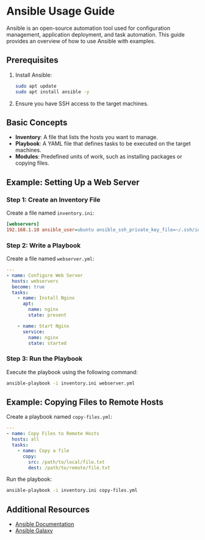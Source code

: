 # Ansible Usage Guide

Ansible is an open-source automation tool used for configuration
 management, application deployment, and task automation.
This guide provides an overview of how to use Ansible with examples.

## Prerequisites

1. Install Ansible:

   ```bash
   sudo apt update
   sudo apt install ansible -y
   ```

2. Ensure you have SSH access to the target machines.

## Basic Concepts

- **Inventory**: A file that lists the hosts you want to manage.
- **Playbook**: A YAML file that defines tasks to be executed on the target machines.
- **Modules**: Predefined units of work, such as installing packages or copying files.

## Example: Setting Up a Web Server

### Step 1: Create an Inventory File

Create a file named `inventory.ini`:

```ini
[webservers]
192.168.1.10 ansible_user=ubuntu ansible_ssh_private_key_file=~/.ssh/id_rsa
```

### Step 2: Write a Playbook

Create a file named `webserver.yml`:

```yaml
---
- name: Configure Web Server
  hosts: webservers
  become: true
  tasks:
    - name: Install Nginx
      apt:
        name: nginx
        state: present

    - name: Start Nginx
      service:
        name: nginx
        state: started
```

### Step 3: Run the Playbook

Execute the playbook using the following command:

```bash
ansible-playbook -i inventory.ini webserver.yml
```

## Example: Copying Files to Remote Hosts

Create a playbook named `copy-files.yml`:

```yaml
---
- name: Copy Files to Remote Hosts
  hosts: all
  tasks:
    - name: Copy a file
      copy:
        src: /path/to/local/file.txt
        dest: /path/to/remote/file.txt
```

Run the playbook:

```bash
ansible-playbook -i inventory.ini copy-files.yml
```

## Additional Resources

- [Ansible Documentation](https://docs.ansible.com/)
- [Ansible Galaxy](https://galaxy.ansible.com/)
